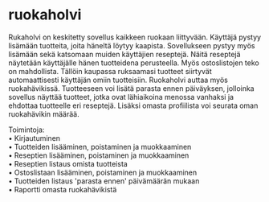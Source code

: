 # ruokaholvi
Rukaholvi on keskitetty sovellus kaikkeen ruokaan liittyvään. Käyttäjä pystyy lisämään tuotteita, joita häneltä 
löytyy kaapista. Sovellukseen pystyy myös lisämään sekä katsomaan muiden käyttäjien reseptejä. Näitä reseptejä näytetään 
käyttäjälle hänen tuotteidena perusteella. Myös ostoslistojen teko on mahdollista. Tällöin kaupassa ruksaamasi 
tuotteet siirtyvät automaattisesti käyttäjän omiin tuotteisiin. Ruokaholvi auttaa myös ruokahävikissä. Tuotteeseen voi 
lisätä parasta ennen päiväyksen, jolloinka sovellus näyttää tuotteet, jotka ovat lähiaikoina menossa vanhaksi ja ehdottaa 
tuotteelle eri reseptejä. Lisäksi omasta profiilista voi seurata oman ruokahävikin määrää.  

Toimintoja:  
    • Kirjautuminen  
    • Tuotteiden lisääminen, poistaminen ja muokkaaminen  
    • Reseptien lisääminen, poistaminen ja muokkaaminen  
    • Reseptien listaus omista tuotteista  
    • Ostoslistaan lisääminen, poistaminen ja muokkaaminen  
    • Tuotteiden listaus 'parasta ennen' päivämäärän mukaan  
    • Raportti omasta ruokahävikistä  
